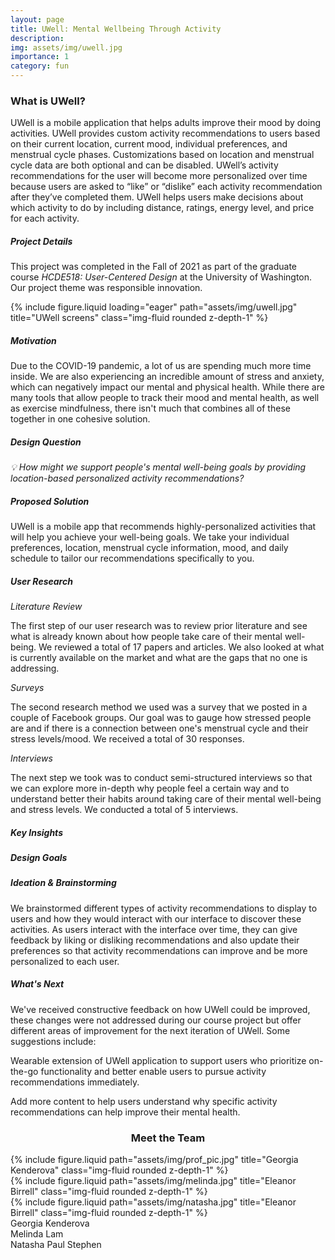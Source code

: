 ```yaml
---
layout: page
title: UWell: Mental Wellbeing Through Activity
description: 
img: assets/img/uwell.jpg
importance: 1
category: fun
---
```


<h3> What is UWell?</h3>
<p>UWell is a mobile application that helps adults improve their mood by doing activities. UWell provides custom activity recommendations to users based on their current location, current mood, individual preferences, and menstrual cycle phases. Customizations based on location and menstrual cycle data are both optional and can be disabled. UWell’s activity recommendations for the user will become more personalized over time because users are asked to “like” or “dislike” each activity recommendation after they’ve completed them. UWell helps users make decisions about which activity to do by including distance, ratings, energy level, and price for each activity.</p>

<h5>Project Details</h5>
<p>This project was completed in the Fall of 2021 as part of the graduate course <i>HCDE518: User-Centered Design</i> at the University of Washington. Our project theme was responsible innovation.</p>

<div class="row">
    <div class="col-sm mt-3 mt-md-0">
        {% include figure.liquid loading="eager" path="assets/img/uwell.jpg" title="UWell screens" class="img-fluid rounded z-depth-1" %}
    </div>
    <div class="col-sm mt-3 mt-md-0">
        <h5>Motivation</h5>
        <p>Due to the COVID-19 pandemic, a lot of us are spending much more time inside. We are also experiencing an incredible amount of stress and anxiety, which can negatively impact our mental and physical health. While there are many tools that allow people to track their mood and mental health, as well as exercise mindfulness, there isn't much that combines all of these together in one cohesive solution.</p>
        <h5>Design Question</h5>
        <p><i>💡 How might we support people's mental well-being goals by providing location-based personalized activity recommendations?</i></p>
    </div>
</div>
<h5>Proposed Solution</h5>
<p>UWell is a mobile app that recommends highly-personalized activities that will help you achieve your well-being goals. We take your individual preferences, location, menstrual cycle information, mood, and daily schedule to tailor our recommendations specifically to you.</p>

<h5>User Research</h5>
<p><i>Literature Review</i></p>
<p>The first step of our user research was to review prior literature and see what is already known about how people take care of their mental well-being. We reviewed a total of 17 papers and articles. We also looked at what is currently available on the market and what are the gaps that no one is addressing.</p>
<p><i>Surveys</i></p>
<p>The second research method we used was a survey that we posted in a couple of Facebook groups. Our goal was to gauge how stressed people are and if there is a connection between one's menstrual cycle and their stress levels/mood. We received a total of 30 responses.</p>
<p><i>Interviews</i></p>
<p>The next step we took was to conduct semi-structured interviews so that we can explore more in-depth why people feel a certain way and to understand better their habits around taking care of their mental well-being and stress levels. We conducted a total of 5 interviews.</p>

<h5>Key Insights</h5>
<p></p> 

<h5>Design Goals</h5>

<h5>Ideation & Brainstorming</h5>
<p>We brainstormed different types of activity recommendations to display to users and how they would interact with our interface to discover these activities. As users interact with the interface over time, they can give feedback by liking or disliking recommendations and also update their preferences so that activity recommendations can improve and be more personalized to each user.</p>

<h5>What's Next</h5>
<p>We've received constructive feedback on how UWell could be improved, these changes were not addressed during our course project but offer different areas of improvement for the next iteration of UWell. Some suggestions include:

Wearable extension of UWell application to support users who prioritize on-the-go functionality and better enable users to pursue activity recommendations immediately.

Add more content to help users understand why specific activity recommendations can help improve their mental health.</p>

<h3 align="center">Meet the Team</h3>

<div class="container">
    <div class="row justify-content-sm-center">
        <div class="col-sm-2 mt-3 mt-md-0">
        {% include figure.liquid path="assets/img/prof_pic.jpg" title="Georgia Kenderova" class="img-fluid rounded z-depth-1" %}
        </div>
        <div class="col-sm-2 mt-3 mt-md-0">
        {% include figure.liquid path="assets/img/melinda.jpg" title="Eleanor Birrell" class="img-fluid rounded z-depth-1" %}
        </div>
        <div class="col-sm-2 mt-3 mt-md-0">
        {% include figure.liquid path="assets/img/natasha.jpg" title="Eleanor Birrell" class="img-fluid rounded z-depth-1" %}
        </div>
    </div>
    <div class="row justify-content-sm-center">
        <div class="col-sm-2 mt-3 mt-md-0">
            <div class="caption">Georgia Kenderova</div>
        </div>
        <div class="col-sm-2 mt-3 mt-md-0">
            <div class="caption">Melinda Lam</div>
        </div>
        <div class="col-sm-2 mt-3 mt-md-0">
            <div class="caption">Natasha Paul Stephen</div>
        </div>
    </div>
</div>
            

